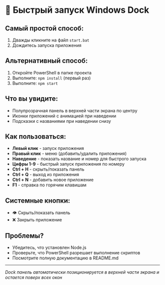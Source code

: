 # 🚀 Быстрый запуск Windows Dock

## Самый простой способ:
1. Дважды кликните на файл `start.bat`
2. Дождитесь запуска приложения

## Альтернативный способ:
1. Откройте PowerShell в папке проекта
2. Выполните: `npm install` (первый раз)
3. Выполните: `npm start`

## Что вы увидите:
- Полупрозрачная панель в верхней части экрана по центру
- Иконки приложений с анимацией при наведении
- Подсказки с названиями при наведении снизу

## Как пользоваться:
- **Левый клик** - запуск приложения
- **Правый клик** - меню (добавить/удалить приложения)
- **Наведение** - показать название и номер для быстрого запуска
- **Цифры 1-9** - быстрый запуск приложения по номеру
- **Ctrl + H** - скрыть/показать панель
- **Ctrl + Q** - выход из приложения
- **Ctrl + N** - добавить новое приложение
- **F1** - справка по горячим клавишам

## Системные кнопки:
- 👁️ Скрыть/показать панель
- ❌ Закрыть приложение

## Проблемы?
- Убедитесь, что установлен Node.js
- Проверьте, что PowerShell разрешает выполнение скриптов
- Посмотрите полную документацию в README.md

---
*Dock панель автоматически позиционируется в верхней части экрана и остается поверх всех окон* 